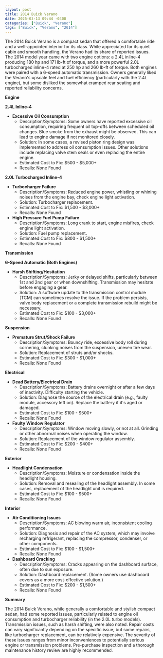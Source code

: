```yaml
---
layout: post
title: 2014 Buick Verano
date: 2025-03-13 09:44 -0400
categories: ["Buick", "Verano"]
tags: ["Buick", "Verano", "2014"]
---
```

The 2014 Buick Verano is a compact sedan that offered a comfortable ride and a well-appointed interior for its class. While appreciated for its quiet cabin and smooth handling, the Verano had its share of reported issues. The 2014 model year came with two engine options: a 2.4L inline-4 producing 180 hp and 171 lb-ft of torque, and a more powerful 2.0L turbocharged inline-4 rated at 250 hp and 260 lb-ft of torque. Both engines were paired with a 6-speed automatic transmission. Owners generally liked the Verano's upscale feel and fuel efficiency (particularly with the 2.4L engine), but some disliked the somewhat cramped rear seating and reported reliability concerns.

**Engine**

**2.4L Inline-4**

*   **Excessive Oil Consumption**
    *   Description/Symptoms: Some owners have reported excessive oil consumption, requiring frequent oil top-offs between scheduled oil changes. Blue smoke from the exhaust might be observed. This can lead to engine damage if not monitored closely.
    *   Solution: In some cases, a revised piston ring design was implemented to address oil consumption issues. Other solutions include replacing valve stem seals or even replacing the entire engine.
    *   Estimated Cost to Fix: $500 - $5,000+
    *   Recalls: None Found

**2.0L Turbocharged Inline-4**

*   **Turbocharger Failure**
    *   Description/Symptoms: Reduced engine power, whistling or whining noises from the engine bay, check engine light activation.
    *   Solution: Turbocharger replacement.
    *   Estimated Cost to Fix: $1,500 - $3,000+
    *   Recalls: None Found
*   **High Pressure Fuel Pump Failure**
    *   Description/Symptoms: Long crank to start, engine misfires, check engine light activation.
    *   Solution: Fuel pump replacement.
    *   Estimated Cost to Fix: $800 - $1,500+
    *   Recalls: None Found

**Transmission**

**6-Speed Automatic (Both Engines)**

*   **Harsh Shifting/Hesitation**
    *   Description/Symptoms: Jerky or delayed shifts, particularly between 1st and 2nd gear or when downshifting. Transmission may hesitate before engaging a gear.
    *   Solution: A software update to the transmission control module (TCM) can sometimes resolve the issue. If the problem persists, valve body replacement or a complete transmission rebuild might be necessary.
    *   Estimated Cost to Fix: $100 - $3,000+
    *   Recalls: None Found

**Suspension**

*   **Premature Strut/Shock Failure**
    *   Description/Symptoms: Bouncy ride, excessive body roll during cornering, clunking noises from the suspension, uneven tire wear.
    *   Solution: Replacement of struts and/or shocks.
    *   Estimated Cost to Fix: $300 - $1,000+
    *   Recalls: None Found

**Electrical**

*   **Dead Battery/Electrical Drain**
    *   Description/Symptoms: Battery drains overnight or after a few days of inactivity. Difficulty starting the vehicle.
    *   Solution: Diagnose the source of the electrical drain (e.g., faulty module, accessory left on). Replace the battery if it's aged or damaged.
    *   Estimated Cost to Fix: $100 - $500+
    *   Recalls: None Found
*   **Faulty Window Regulator**
    * Description/Symptoms: Window moving slowly, or not at all. Grinding or other abnormal noises when operating the window.
    * Solution: Replacement of the window regulator assembly.
    * Estimated Cost to Fix: $200 - $400+
    * Recalls: None Found

**Exterior**

*   **Headlight Condensation**
    *   Description/Symptoms: Moisture or condensation inside the headlight housing.
    *   Solution: Removal and resealing of the headlight assembly. In some cases, replacement of the headlight unit is required.
    *   Estimated Cost to Fix: $100 - $500+
    *   Recalls: None Found

**Interior**

*   **Air Conditioning Issues**
    *   Description/Symptoms: AC blowing warm air, inconsistent cooling performance.
    *   Solution: Diagnosis and repair of the AC system, which may involve recharging refrigerant, replacing the compressor, condenser, or other components.
    *   Estimated Cost to Fix: $100 - $1,500+
    *   Recalls: None Found
*   **Dashboard Cracking**
    *   Description/Symptoms: Cracks appearing on the dashboard surface, often due to sun exposure.
    *   Solution: Dashboard replacement. (Some owners use dashboard covers as a more cost-effective solution.)
    *   Estimated Cost to Fix: $200 - $1,500+
    *   Recalls: None Found

**Summary**

The 2014 Buick Verano, while generally a comfortable and stylish compact sedan, had some reported issues, particularly related to engine oil consumption and turbocharger reliability (in the 2.0L turbo models). Transmission issues, such as harsh shifting, were also noted. Repair costs can vary significantly depending on the specific issue, but some repairs, like turbocharger replacement, can be relatively expensive. The severity of these issues ranges from minor inconveniences to potentially serious engine or transmission problems. Pre-purchase inspection and a thorough maintenance history review are highly recommended.

